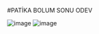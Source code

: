 #PATİKA BOLUM SONU ODEV

![image](https://user-images.githubusercontent.com/58724276/192253508-fb1bc813-47fc-4dde-9359-65003ee4a8e6.png)
![image](https://global-uploads.webflow.com/6097e0eca1e87557da031fef/609859a191abe5d64b17fed3_Patika%20logo.png)

